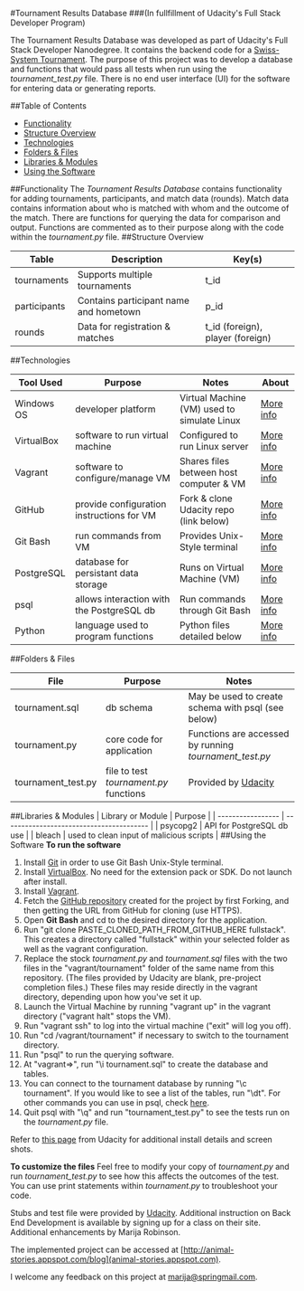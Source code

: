 #Tournament Results Database
###(In fullfillment of Udacity's Full Stack Developer Program)

The Tournament Results Database was developed as part of Udacity's Full Stack Developer Nanodegree. It contains the backend code for a [Swiss-System Tournament](https://en.wikipedia.org/wiki/Swiss-system_tournament). The purpose of this project was to develop a database and functions that would pass all tests when run using the *tournament_test.py* file. There is no end user interface (UI) for the software for entering data or generating reports.

##Table of Contents
 * [Functionality](#functionality)
 * [Structure Overview](#structure-overview)
 * [Technologies](#technologies)
 * [Folders & Files](#folders-files)
 * [Libraries & Modules](#libraries-modules)
 * [Using the Software](#using-software)

<a id="functionality"></a>
##Functionality
The *Tournament Results Database* contains functionality for adding tournaments, participants, and match data (rounds). Match data contains information about who is matched with whom and the outcome of the match. There are functions for querying the data for comparison and output. Functions are commented as to their purpose along with the code within the *tournament.py* file.
<a id="structure-overview"></a>
##Structure Overview

| Table         | Description                           | Key(s)                           |
| ------------- | ------------------------------------- | -------------------------------- |
| tournaments   | Supports multiple tournaments         | t_id                             |
| participants  | Contains participant name and hometown| p_id                             |
| rounds        | Data for registration & matches       | t_id (foreign), player (foreign) |
<a id="technologies"></a>
##Technologies

| Tool Used  | Purpose                                   | Notes                                       | About         |
| ---------- | ----------------------------------------- | ------------------------------------------- | ------------- |
| Windows OS | developer platform                        | Virtual Machine (VM) used to simulate Linux | [More info](http://www.microsoft.com) |
| VirtualBox | software to run virtual machine           | Configured to run Linux server              | [More info](https://www.virtualbox.org/wiki/VirtualBox) |
| Vagrant    | software to configure/manage VM           | Shares files between host computer & VM     | [More info](https://www.vagrantup.com/about.html) |
| GitHub     | provide configuration instructions for VM | Fork & clone Udacity repo (link below)      | [More info](https://en.wikipedia.org/wiki/GitHub) |
| Git Bash   | run commands from VM                      | Provides Unix-Style terminal                | [More info](https://en.wikipedia.org/wiki/Bash_(Unix_shell)) |
| PostgreSQL | database for persistant data storage      | Runs on Virtual Machine (VM)                | [More info](https://www.postgresql.org/about/) |
| psql       | allows interaction with the PostgreSQL db | Run commands through Git Bash               | [More info](https://www.postgresql.org/about/) |
| Python     | language used to program functions        | Python files detailed below                 | [More info](https://www.python.org/about/) |
<a id="folders-files"></a>
##Folders & Files

| File               | Purpose                                | Notes                                       |
| ------------------ | -------------------------------------- | ------------------------------------------- |
| tournament.sql     | db schema                              | May be used to create schema with psql (see below) |
| tournament.py      | core code for application              | Functions are accessed by running *tournament_test.py* |
| tournament_test.py | file to test *tournament.py* functions | Provided by [Udacity](http://www.udacity.com) |
<a id="libraries-modules"></a>
##Libraries & Modules
| Library or Module | Purpose                                  |
| ----------------- | ---------------------------------------- |
| psycopg2          | API for PostgreSQL db use                |
| bleach            | used to clean input of malicious scripts |
<a id="using-software"></a>
##Using the Software
**To run the software**

1.  Install [Git](https://git-scm.com/downloads) in order to use Git Bash Unix-Style terminal.
2.  Install [VirtualBox](https://www.virtualbox.org/wiki/Downloads). No need for the extension pack or SDK. Do not launch after install.
3.  Install [Vagrant](https://www.vagrantup.com/downloads.html).
4.  Fetch the [GitHub repository](https://github.com/udacity/fullstack-nanodegree-vm) created for the project by first Forking, and then getting the URL from GitHub for cloning (use HTTPS).
5.  Open **Git Bash** and cd to the desired directory for the application.
6.  Run "git clone PASTE_CLONED_PATH_FROM_GITHUB_HERE fullstack". This creates a directory called "fullstack" within your selected folder as well as the vagrant configuration.
7.  Replace the stock *tournament.py* and *tournament.sql* files with the two files in the "vagrant/tournament" folder of the same name from this repository. (The files provided by Udacity are blank, pre-project completion files.) These files may reside directly in the vagrant directory, depending upon how you've set it up.
8.  Launch the Virtual Machine by running "vagrant up" in the vagrant directory ("vagrant halt" stops the VM).
9.  Run "vagrant ssh" to log into the virtual machine ("exit" will log you off).
10.  Run "cd /vagrant/tournament" if necessary to switch to the tournament directory.
11.  Run "psql" to run the querying software.
12.  At "vagrant=>", run "\i tournament.sql" to create the database and tables.
13.  You can connect to the tournament database by running "\c tournament". If you would like to see a list of the tables, run "\dt". For other commands you can use in psql, check [here](http://postgresguide.com/utilities/psql.html).
14.  Quit psql with "\q" and run "tournament_test.py" to see the tests run on the *tournament.py* file.

Refer to [this page](https://udacity.atlassian.net/wiki/display/BENDH/Vagrant+VM+Installation) from Udacity for additional install details and screen shots.

**To customize the files**
Feel free to modify your copy of *tournament.py* and run *tournament_test.py* to see how this affects the outcomes of the test. You can use print statements within *tournament.py* to troubleshoot your code.

Stubs and test file were provided by [Udacity](http://www.Udacity.com). Additional instruction on Back End Development is available by signing up for a class on their site. Additional enhancements by Marija Robinson.

The implemented project can be accessed at [http://animal-stories.appspot.com/blog](animal-stories.appspot.com).

I welcome any feedback on this project at marija@springmail.com.